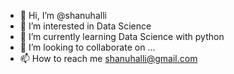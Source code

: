 - 👋 Hi, I’m @shanuhalli
- 👀 I’m interested in Data Science
- 🌱 I’m currently learning Data Science with python
- 💞️ I’m looking to collaborate on ...
- 📫 How to reach me shanuhalli@gmail.com

<!---
shanuhalli/shanuhalli is a ✨ special ✨ repository because its `README.md` (this file) appears on your GitHub profile.
You can click the Preview link to take a look at your changes.
--->

